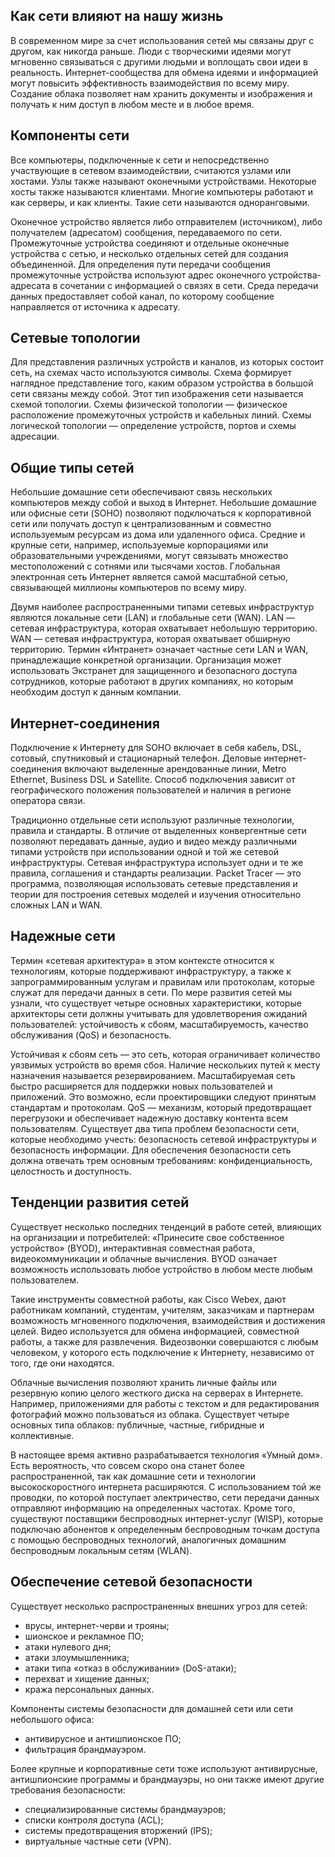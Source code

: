 <!-- verified: agorbachev 03.05.2022 -->

<!--1.10.1-->

## Как сети влияют на нашу жизнь

В современном мире за счет использования сетей мы связаны друг с другом, как никогда раньше. Люди с творческими идеями могут мгновенно связываться с другими людьми и воплощать свои идеи в реальность. Интернет-сообщества для обмена идеями и информацией могут повысить эффективность взаимодействия по всему миру. Создание облака позволяет нам хранить документы и изображения и получать к ним доступ в любом месте и в любое время.

## Компоненты сети

Все компьютеры, подключенные к сети и непосредственно участвующие в сетевом взаимодействии, считаются узлами или хостами. Узлы также называют оконечными устройствами. Некоторые хосты также называются клиентами. Многие компьютеры работают и как серверы, и как клиенты. Такие сети называются одноранговыми. 

Оконечное устройство является либо отправителем (источником), либо получателем (адресатом) сообщения, передаваемого по сети. Промежуточные устройства соединяют и отдельные оконечные устройства с сетью, и несколько отдельных сетей для создания объединенной. Для определения пути передачи сообщения промежуточные устройства используют адрес оконечного устройства-адресата в сочетании с информацией о связях в сети. Среда передачи данных предоставляет собой канал, по которому сообщение направляется от источника к адресату.

## Сетевые топологии

Для представления различных устройств и каналов, из которых состоит сеть, на схемах часто используются символы. Схема формирует наглядное представление того, каким образом устройства в большой сети связаны между собой. Этот тип изображения сети называется схемой топологии. Схемы физической топологии — физическое расположение промежуточных устройств и кабельных линий. Схемы логической топологии — определение устройств, портов и схемы адресации.

## Общие типы сетей

Небольшие домашние сети обеспечивают связь нескольких компьютеров между собой и выход в Интернет. Небольшие домашние или офисные сети (SOHO) позволяют подключаться к корпоративной сети или получать доступ к централизованным и совместно используемым ресурсам из дома или удаленного офиса. Средние и крупные сети, например, используемые корпорациями или образовательными учреждениями, могут связывать множество местоположений с сотнями или тысячами хостов. Глобальная электронная сеть Интернет является самой масштабной сетью, связывающей миллионы компьютеров по всему миру. 

Двумя наиболее распространенными типами сетевых инфраструктур являются локальные сети (LAN) и глобальные сети (WAN). LAN — сетевая инфраструктура, которая охватывает небольшую территорию. WAN — сетевая инфраструктура, которая охватывает обширную территорию. Термин «Интранет» означает частные сети LAN и WAN, принадлежащие конкретной организации. Организация может использовать Экстранет для защищенного и безопасного доступа сотрудников, которые работают в других компаниях, но которым необходим доступ к данным компании.

## Интернет-соединения

Подключение к Интернету для SOHO включает в себя кабель, DSL, сотовый, спутниковый и стационарный телефон. Деловые интернет-соединения включают выделенные арендованные линии, Metro Ethernet, Business DSL и Satellite. Способ подключения зависит от географического положения пользователей и наличия в регионе оператора связи. 

Традиционно отдельные сети используют различные технологии, правила и стандарты. В отличие от выделенных конвергентные сети позволяют передавать данные, аудио и видео между различными типами устройств при использовании одной и той же сетевой инфраструктуры. Сетевая инфраструктура использует одни и те же правила, соглашения и стандарты реализации. Packet Tracer — это программа, позволяющая использовать сетевые представления и теории для построения сетевых моделей и изучения относительно сложных LAN и WAN.

## Надежные сети

Термин «сетевая архитектура» в этом контексте относится к технологиям, которые поддерживают инфраструктуру, а также к запрограммированным услугам и правилам или протоколам, которые служат для передачи данных в сети. По мере развития сетей мы узнали, что существует четыре основных характеристики, которые архитекторы сети должны учитывать для удовлетворения ожиданий пользователей: устойчивость к сбоям, масштабируемость, качество обслуживания (QoS) и безопасность. 

Устойчивая к сбоям сеть — это сеть, которая ограничивает количество уязвимых устройств во время сбоя. Наличие нескольких путей к месту назначения называется резервированием. Масштабируемая сеть быстро расширяется для поддержки новых пользователей и приложений. Это возможно, если проектировщики следуют принятым стандартам и протоколам. QoS — механизм, который предотвращает перегрузоки и обеспечивает надежную доставку контента всем пользователям. Существует два типа проблем безопасности сети, которые необходимо учесть: безопасность сетевой инфраструктуры и безопасность информации. Для обеспечения безопасности сеть должна отвечать трем основным требованиям: конфиденциальность, целостность и доступность.

## Тенденции развития сетей

Существует несколько последних тенденций в работе сетей, влияющих на организации и потребителей: «Принесите свое собственное устройство» (BYOD), интерактивная совместная работа, видеокоммуникации и облачные вычисления. BYOD означает возможность использовать любое устройство в любом месте любым пользователем. 

Такие инструменты совместной работы, как Cisco Webex, дают работникам компаний, студентам, учителям, заказчикам и партнерам возможность мгновенного подключения, взаимодействия и достижения целей. Видео используется для обмена информацией, совместной работы, а также для развлечения. Видеозвонки совершаются с любым человеком, у которого есть подключение к Интернету, независимо от того, где они находятся. 

Облачные вычисления позволяют хранить личные файлы или резервную копию целого жесткого диска на серверах в Интернете. Например, приложениями для работы с текстом и для редактирования фотографий можно пользоваться из облака. Существует четыре основных типа облаков: публичные, частные, гибридные и коллективные. 

В настоящее время активно разрабатывается технология «Умный дом». Есть вероятность, что совсем скоро она станет более распространенной, так как домашние сети и технологии высокоскоростного интернета расширяются. С использованием той же проводки, по которой поступает электричество, сети передачи данных отправляют информацию на определенных частотах.
Кроме того, существуют поставщики беспроводных интернет-услуг (WISP), которые подключаю абонентов к определенным беспроводным точкам доступа с помощью беспроводных технологий, аналогичных домашним беспроводным локальным сетям (WLAN).

## Обеспечение сетевой безопасности

Существует несколько распространенных внешних угроз для сетей:

* врусы, интернет-черви и трояны;
* шионское и рекламное ПО;
* атаки нулевого дня;
* атаки злоумышленника;
* атаки типа «отказ в обслуживании» (DoS-атаки);
* перехват и хищение данных;
* кража персональных данных.

Компоненты системы безопасности для домашней сети или сети небольшого офиса:

* антивирусное и антишпионское ПО;
* фильтрация брандмауэром.

Более крупные и корпоративные сети тоже используют антивирусные, антишпионские программы и брандмауэры, но они также имеют другие требования безопасности:

* специализированные системы брандмауэров;
* списки контроля доступа (ACL);
* системы предотвращения вторжений (IPS);
* виртуальные частные сети (VPN).
